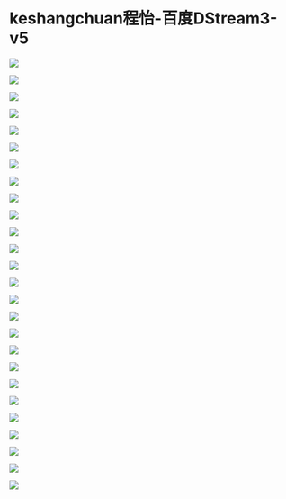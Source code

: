 # keshangchuan程怡-百度DStream3-v5

![](images\092040020hbIwgx\201905130920_4.png)

![](images\092040020hbIwgx\201905130920_5.png)

![](images\092040020hbIwgx\201905130920_6.png)

![](images\092040020hbIwgx\201905130920_7.png)

![](images\092040020hbIwgx\201905130920_8.png)

![](images\092040020hbIwgx\201905130920_9.png)

![](images\092040020hbIwgx\201905130920_10.png)

![](images\092040020hbIwgx\201905130920_11.png)

![](images\092040020hbIwgx\201905130920_12.png)

![](images\092040020hbIwgx\201905130920_13.png)

![](images\092040020hbIwgx\201905130920_14.png)

![](images\092040020hbIwgx\201905130920_15.png)

![](images\092040020hbIwgx\201905130920_16.png)

![](images\092040020hbIwgx\201905130920_17.png)

![](images\092040020hbIwgx\201905130920_18.png)

![](images\092040020hbIwgx\201905130920_19.png)

![](images\092040020hbIwgx\201905130920_20.png)

![](images\092040020hbIwgx\201905130920_21.png)

![](images\092040020hbIwgx\201905130920_22.png)

![](images\092040020hbIwgx\201905130920_23.png)

![](images\092040020hbIwgx\201905130920_24.png)

![](images\092040020hbIwgx\201905130920_25.png)

![](images\092040020hbIwgx\201905130920_26.png)

![](images\092040020hbIwgx\201905130920_27.png)

![](images\092040020hbIwgx\201905130920_28.png)

![](images\092040020hbIwgx\201905130920_29.png)

